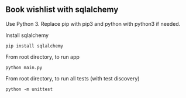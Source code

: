 ## Book wishlist with sqlalchemy

Use Python 3. Replace pip with pip3 and python with python3 if needed.

Install sqlalchemy

```
pip install sqlalchemy

```

From root directory, to run app

```
python main.py

```

From root directory, to run all tests (with test discovery)  

```
python -m unittest
```
